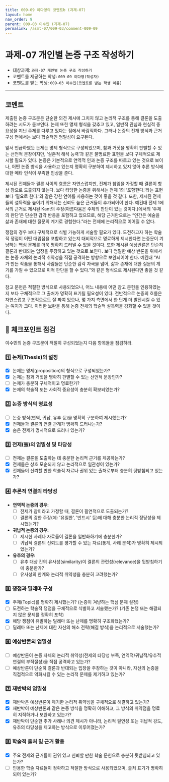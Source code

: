 ```yaml
---
title: 009-09 이다영의 코멘트b (과제-07) 
layout: home
nav_order: 9
parent: 009-03 이수민 (과제-07)
permalink: /asmt-07/009-03/comment-009-09
---
```


# 과제-07 개인별 논증 구조 작성하기

- 대상과제: `과제-07 개인별 논증 구조 작성하기`
- 코멘트를 제공하는 학생: `009-09 이다영(작성자)` 
- 코멘트를 받는 학생: `009-03 이수민(코멘트를 받는 학생 이름)` 

---

## 코멘트

제출된 논증 구조문은 단순한 의견 제시에 그치지 않고 논리적 구조를 통해 결론을 도출하려는 시도가 돋보인다. 논제 또한 명제 형식을 갖추고 있고, 일반적 관심과 현실적 중요성을 지닌 주제를 다루고 있다는 점에서 바람직하다. 그러나 논증의 전개 방식과 근거 구성 면에서는 보다 학술적인 엄밀성이 요구된다.

앞서 언급하였듯 논제는 명제 형식으로 구성되었으며, 참과 거짓을 명확히 판별할 수 있는 선언적 문장이지만, ‘실존적 해석 능력’과 같은 불명료한 표현을 보다 구체적으로 제시할 필요가 있다. 논증은 기본적으로 연역적 인과 논증 구조를 따르고 있는 것으로 보이나, 어떤 논증 방식을 사용하고 있는지 명확히 구분하여 제시하고 있지 않아 추론 방식에 대한 메타 인식이 부족한 인상을 준다.

제시된 전제들과 결론 사이의 흐름은 자연스럽지만, 전제가 참임을 가정할 때 결론이 항상 참으로 도출되지 않는다. 보다 타당한 논증을 위해서는 전제 1의 ‘포함한다.’라는 표현보다 ‘필요로 한다.’와 같은 강한 언어를 사용하는 것이 좋을 것 같다. 또한, 제시된 전제들의 설득력을 높이기 위해서는 신뢰도 높은 근거들이 추가되어야 한다. 예컨대 전제 1에서의 근거로 제시된 Kant의 주장(아름다움은 주체의 판단이 있는 것이다.)에서의 ‘주체의 판단’은 단순한 감각 반응을 포함하고 있으므로, 해당 근거만으로는 “인간은 예술을 삶과 존재에 대한 질문의 계기로 경험한다.”라는 전제에 논리적으로 이어질 수 없다.

쟁점의 경우 보다 구체적으로 식별 가능하게 서술할 필요가 있다. 도전하고자 하는 학술적 쟁점이 어떤 대립점을 포함하고 있는지 대비적으로 명료하게 제시한다면 논증문이 겨냥하는 핵심 문제를 더욱 명확히 드러낼 수 있을 것이다. 또한 제시된 예상반론은 단순히 결론과 반대되는 입장을 주장하고 있는 것으로 보인다. 보다 엄밀한 예상 반론을 위해서는 논증 자체의 논리적 취약성을 직접 공격하는 방향으로 보완되어야 한다. 예컨대 “AI가 만든 작품을 통해서 사람들은 단순한 감각 자극을 넘어, 삶과 존재에 대한 질문의 계기를 가질 수 있으므로 미적 판단을 할 수 있다.”와 같은 형식으로 제시된다면 좋을 것 같다.

참고 문헌은 적절한 방식으로 사용되었으나, 어느 내용에 어떤 참고 문헌을 인용하였는지 보다 구체적으로 그 출처가 명확히 표기될 필요성이 있다. 전반적으로 논증의 흐름은 자연스럽고 구조적으로도 잘 짜여 있으나, 몇 가지 측면에서 한 단계 더 발전시킬 수 있는 여지가 크다. 이러한 보완을 통해 논증 전체의 학술적 설득력을 강화할 수 있을 것이다.

## 📌 체크포인트 점검

이수민의 논증 구조문이 적절히 구성되었는지 다음 항목들을 점검하라.

### 1️⃣ **논제(Thesis)의 설정**
- [x] 논제는 명제(proposition)의 형식으로 구성되었는가?
- [x] 논제는 참과 거짓을 명확히 판별할 수 있는 선언적 문장인가?
- [ ] 논제가 충분히 구체적이고 명료한가?
- [x] 논제의 학술적 또는 사회적 중요성이 충분히 확보되었는가?

### 2️⃣ **논증 방식의 명료성**
- [ ] 논증 방식(연역, 귀납, 유추 등)을 명확히 구분하여 제시했는가?
- [x] 전제들과 결론의 연결 관계가 명확히 드러나는가?
- [x] 숨은 전제가 명시적으로 드러나 있는가?

### 3️⃣ **전제(들)의 엄밀성 및 타당성**
- [ ] 전제는 결론을 도출하는 데 충분한 논리적 근거를 제공하는가?
- [x] 전제들은 상호 모순되지 않고 논리적으로 일관성이 있는가?
- [x] 전제들이 신뢰할 만한 학술적 자료나 권위 있는 출처로부터 충분히 뒷받침되고 있는가?

### 4️⃣ **추론적 연결의 타당성**
- **연역적 논증의 경우:**
  - [ ] 전제가 참이라고 가정할 때, 결론이 필연적으로 도출되는가?
  - [ ] 결론의 강한 주장(예: '유일한', '반드시' 등)에 대해 충분한 논리적 정당성을 제시했는가?

- **귀납적 논증의 경우:**
  - [ ] 제시한 사례나 자료들이 결론을 일반화하기에 충분한가?
  - [ ] 귀납적 결론의 신뢰도를 평가할 수 있는 자료(통계, 사례 분석)가 명확히 제시되었는가?

- **유추의 경우:**
  - [ ] 유추 대상 간의 유사성(similarity)이 결론의 관련성(relevance)을 뒷받침하기에 충분한가?
  - [ ] 유사성의 한계와 논리적 취약성을 충분히 고려했는가?

### 5️⃣ **쟁점과 딜레마 구성**
- [x] 주제(Topic)를 명확히 제시했는가? (논증이 겨냥하는 핵심 문제 설정)
- [ ] 도전하는 학술적 쟁점을 구체적으로 식별하고 서술했는가? (기존 논쟁 또는 해결되지 않은 문제를 정확히 포착)
- [x] 해당 쟁점이 유발하는 딜레마 또는 난제를 명확히 구조화했는가?
- [ ] 딜레마 또는 난제에 대한 자신의 해소 전략(해결 방식)을 논리적으로 서술했는가?

### 6️⃣ **예상반론의 엄밀성**
- [ ] 예상반론이 논증 자체의 논리적 취약성(전제의 타당성 부족, 연역적/귀납적/유추적 연결의 부적절성)을 직접 공격하고 있는가?
- [ ] 예상반론이 단순히 결론과 반대되는 입장을 주장하는 것이 아니라, 자신의 논증을 직접적으로 약화시킬 수 있는 논리적 문제를 제기하고 있는가?

### 7️⃣ **재반박의 엄밀성**
- [x] 재반박은 예상반론이 제기한 논리적 취약성을 구체적으로 해결하고 있는가?
- [x] 재반박이 예상반론과 같은 논증 방식을 명확히 이해하고, 그 방식의 취약점을 명료히 지적하거나 보완하고 있는가?
- [x] 재반박이 단순한 추가 사례나 의견 제시가 아니라, 논리적 필연성 또는 귀납적 강도, 유추의 타당성을 제고하는 방식으로 이루어졌는가?

### 8️⃣ **학술적 출처 및 근거 활용**
- [x] 주요 전제와 근거들이 권위 있고 신뢰할 만한 학술 문헌으로 충분히 뒷받침되고 있는가?
- [ ] 인용한 학술 자료들이 정확하고 적절한 방식으로 사용되었으며, 출처 표기가 명확히 되어 있는가?
